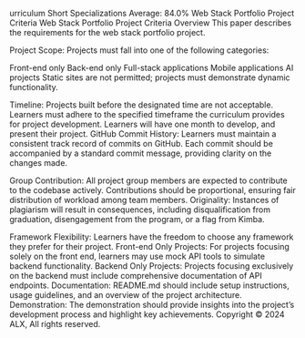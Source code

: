 urriculum
Short Specializations
Average: 84.0%
Web Stack Portfolio Project Criteria
Web Stack Portfolio Project Criteria
Overview
This paper describes the requirements for the web stack portfolio project.

Project Scope:
Projects must fall into one of the following categories:

Front-end only
Back-end only
Full-stack applications
Mobile applications
AI projects
Static sites are not permitted; projects must demonstrate dynamic functionality.

Timeline:
Projects built before the designated time are not acceptable. Learners must adhere to the specified timeframe the curriculum provides for project development. Learners will have one month to develop, and present their project.
GitHub Commit History:
Learners must maintain a consistent track record of commits on GitHub. Each commit should be accompanied by a standard commit message, providing clarity on the changes made.

Group Contribution:
All project group members are expected to contribute to the codebase actively.
Contributions should be proportional, ensuring fair distribution of workload among team members.
Originality:
Instances of plagiarism will result in consequences, including disqualification from graduation, disengagement from the program, or a flag from Kimba.

Framework Flexibility:
Learners have the freedom to choose any framework they prefer for their project.
Front-end Only Projects:
For projects focusing solely on the front end, learners may use mock API tools to simulate backend functionality.
Backend Only Projects:
Projects focusing exclusively on the backend must include comprehensive documentation of API endpoints.
Documentation:
README.md should include setup instructions, usage guidelines, and an overview of the project architecture.
Demonstration:
The demonstration should provide insights into the project’s development process and highlight key achievements.
Copyright © 2024 ALX, All rights reserved.
